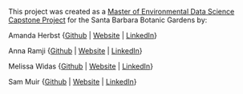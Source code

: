 This project was created as a [Master of Environmental Data Science Capstone Project](https://bren.ucsb.edu/projects/identifying-priority-survey-sites-early-season-milkweed-conservation) for the Santa Barbara Botanic Gardens by: 

 Amanda Herbst {[Github](https://github.com/amandaherbst) | [Website](amandaherbst.github.io) | [LinkedIn](https://www.linkedin.com/in/amanda-herbst/)}

 Anna Ramji {[Github](https://github.com/annaramji) | [Website](https://annaramji.github.io/) | [LinkedIn](https://www.linkedin.com/in/annaramji/)}

 Melissa Widas {[Github](https://github.com/mwidas) | [Website](https://mwidas.github.io/) | [LinkedIn](https://www.linkedin.com/in/mwidas/)}

 Sam Muir {[Github](https://github.com/shmuir) | [Website](https://shmuir.github.io/) | [LinkedIn](https://www.linkedin.com/in/shmuir/)}